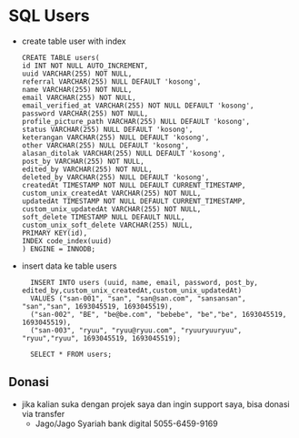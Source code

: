 # SQL Users

- create table user with index

      CREATE TABLE users(
      id INT NOT NULL AUTO_INCREMENT,
      uuid VARCHAR(255) NOT NULL,
      referral VARCHAR(255) NULL DEFAULT 'kosong',
      name VARCHAR(255) NOT NULL,
      email VARCHAR(255) NOT NULL,
      email_verified_at VARCHAR(255) NOT NULL DEFAULT 'kosong',
      password VARCHAR(255) NOT NULL,
      profile_picture_path VARCHAR(255) NULL DEFAULT 'kosong',
      status VARCHAR(255) NULL DEFAULT 'kosong',
      keterangan VARCHAR(255) NULL DEFAULT 'kosong',
      other VARCHAR(255) NULL DEFAULT 'kosong',
      alasan_ditolak VARCHAR(255) NULL DEFAULT 'kosong',
      post_by VARCHAR(255) NOT NULL,
      edited_by VARCHAR(255) NOT NULL,
      deleted_by VARCHAR(255) NULL DEFAULT 'kosong',
      createdAt TIMESTAMP NOT NULL DEFAULT CURRENT_TIMESTAMP,
      custom_unix_createdAt VARCHAR(255) NOT NULL,
      updatedAt TIMESTAMP NOT NULL DEFAULT CURRENT_TIMESTAMP,
      custom_unix_updatedAt VARCHAR(255) NOT NULL,
      soft_delete TIMESTAMP NULL DEFAULT NULL,
      custom_unix_soft_delete VARCHAR(255) NULL,
      PRIMARY KEY(id),
      INDEX code_index(uuid)
      ) ENGINE = INNODB;

- insert data ke table users

        INSERT INTO users (uuid, name, email, password, post_by, edited_by,custom_unix_createdAt,custom_unix_updatedAt)
        VALUES ("san-001", "san", "san@san.com", "sansansan", "san","san", 1693045519, 1693045519),
        ("san-002", "BE", "be@be.com", "bebebe", "be","be", 1693045519, 1693045519),
        ("san-003", "ryuu", "ryuu@ryuu.com", "ryuuryuuryuu", "ryuu","ryuu", 1693045519, 1693045519);

        SELECT * FROM users;

## Donasi

- jika kalian suka dengan projek saya dan ingin support saya, bisa donasi via transfer
  - Jago/Jago Syariah bank digital 5055-6459-9169
